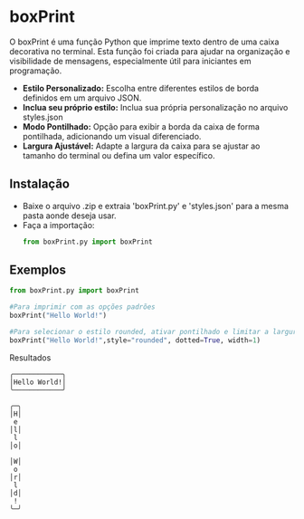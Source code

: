 # boxPrint

O boxPrint é uma função Python que imprime texto dentro de uma caixa decorativa no terminal. Esta função foi criada para ajudar na organização e visibilidade de mensagens, especialmente útil para iniciantes em programação.

* **Estilo Personalizado:** Escolha entre diferentes estilos de borda definidos em um arquivo JSON.
* **Inclua seu próprio estilo:** Inclua sua própria personalização no arquivo styles.json
* **Modo Pontilhado:** Opção para exibir a borda da caixa de forma pontilhada, adicionando um visual diferenciado.
* **Largura Ajustável:** Adapte a largura da caixa para se ajustar ao tamanho do terminal ou defina um valor específico.

## Instalação

* Baixe o arquivo .zip e extraia 'boxPrint.py' e 'styles.json' para a mesma pasta aonde deseja usar.
* Faça a importação:
  ```python
  from boxPrint.py import boxPrint
  ```
## Exemplos
```python
from boxPrint.py import boxPrint

#Para imprimir com as opções padrões
boxPrint("Hello World!")

#Para selecionar o estilo rounded, ativar pontilhado e limitar a largura para 1:
boxPrint("Hello World!",style="rounded", dotted=True, width=1)
```

Resultados
```
╭────────────╮
│Hello World!│
╰────────────╯

╭─╮
│H│
 e 
│l│
 l 
│o│
   
│W│
 o 
│r│
 l 
│d│
 ! 
╰─╯
```


